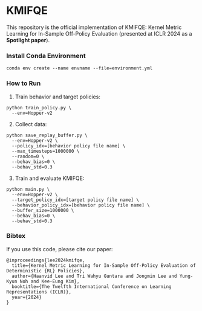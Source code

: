 # KMIFQE

This repository is the official implementation of KMIFQE: Kernel Metric Learning for In-Sample Off-Policy Evaluation (presented at ICLR 2024 as a **Spotlight paper**).

### Install Conda Environment
```
conda env create --name envname --file=environment.yml
```

### How to Run

1. Train behavior and target policies: 
```
python train_policy.py \ 
  --env=Hopper-v2
``` 

2. Collect data: 
```
python save_replay_buffer.py \
  --env=Hopper-v2 \
  --policy_idx=[behavior policy file name] \
  --max_timesteps=1000000 \
  --random=0 \ 
  --behav_bias=0 \
  --behav_std=0.3
``` 

3. Train and evaluate KMIFQE: 
```
python main.py \ 
  --env=Hopper-v2 \
  --target_policy_idx=[target policy file name] \
  --behavior_policy_idx=[behavior policy file name] \
  --buffer_size=1000000 \ 
  --behav_bias=0 \
  --behav_std=0.3
``` 

### Bibtex
If you use this code, please cite our paper:
```
@inproceedings{lee2024kmifqe,
  title={Kernel Metric Learning for In-Sample Off-Policy Evaluation of Deterministic {RL} Policies},
  author={Haanvid Lee and Tri Wahyu Guntara and Jongmin Lee and Yung-Kyun Noh and Kee-Eung Kim},
  booktitle={The Twelfth International Conference on Learning Representations (ICLR)},
  year={2024}
}
```